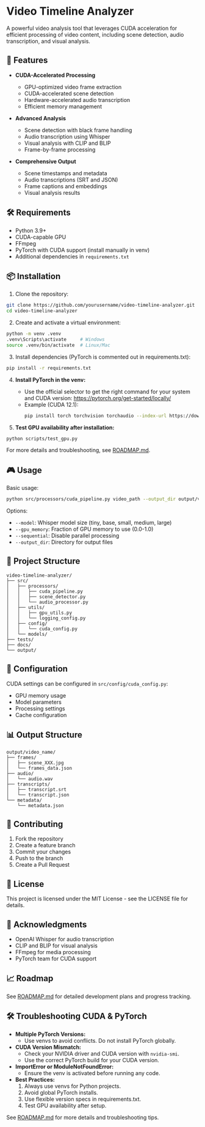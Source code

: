 # Video Timeline Analyzer

A powerful video analysis tool that leverages CUDA acceleration for efficient processing of video content, including scene detection, audio transcription, and visual analysis.

## 🚀 Features

- **CUDA-Accelerated Processing**
  - GPU-optimized video frame extraction
  - CUDA-accelerated scene detection
  - Hardware-accelerated audio transcription
  - Efficient memory management

- **Advanced Analysis**
  - Scene detection with black frame handling
  - Audio transcription using Whisper
  - Visual analysis with CLIP and BLIP
  - Frame-by-frame processing

- **Comprehensive Output**
  - Scene timestamps and metadata
  - Audio transcriptions (SRT and JSON)
  - Frame captions and embeddings
  - Visual analysis results

## 🛠 Requirements

- Python 3.9+
- CUDA-capable GPU
- FFmpeg
- PyTorch with CUDA support (install manually in venv)
- Additional dependencies in `requirements.txt`

## 📦 Installation

1. Clone the repository:
```bash
git clone https://github.com/yourusername/video-timeline-analyzer.git
cd video-timeline-analyzer
```

2. Create and activate a virtual environment:
```bash
python -m venv .venv
.venv\Scripts\activate     # Windows
source .venv/bin/activate  # Linux/Mac
```

3. Install dependencies (PyTorch is commented out in requirements.txt):
```bash
pip install -r requirements.txt
```

4. **Install PyTorch in the venv:**
   - Use the official selector to get the right command for your system and CUDA version: https://pytorch.org/get-started/locally/
   - Example (CUDA 12.1):
     ```bash
     pip install torch torchvision torchaudio --index-url https://download.pytorch.org/whl/cu121
     ```

5. **Test GPU availability after installation:**
```bash
python scripts/test_gpu.py
```

For more details and troubleshooting, see [ROADMAP.md](ROADMAP.md).

## 🎮 Usage

Basic usage:
```bash
python src/processors/cuda_pipeline.py video_path --output_dir output/video_name --model medium
```

Options:
- `--model`: Whisper model size (tiny, base, small, medium, large)
- `--gpu_memory`: Fraction of GPU memory to use (0.0-1.0)
- `--sequential`: Disable parallel processing
- `--output_dir`: Directory for output files

## 📁 Project Structure

```
video-timeline-analyzer/
├── src/
│   ├── processors/
│   │   ├── cuda_pipeline.py
│   │   ├── scene_detector.py
│   │   └── audio_processor.py
│   ├── utils/
│   │   ├── gpu_utils.py
│   │   └── logging_config.py
│   ├── config/
│   │   └── cuda_config.py
│   └── models/
├── tests/
├── docs/
└── output/
```

## 🔧 Configuration

CUDA settings can be configured in `src/config/cuda_config.py`:
- GPU memory usage
- Model parameters
- Processing settings
- Cache configuration

## 📊 Output Structure

```
output/video_name/
├── frames/
│   ├── scene_XXX.jpg
│   └── frames_data.json
├── audio/
│   └── audio.wav
├── transcripts/
│   ├── transcript.srt
│   └── transcript.json
└── metadata/
    └── metadata.json
```

## 🤝 Contributing

1. Fork the repository
2. Create a feature branch
3. Commit your changes
4. Push to the branch
5. Create a Pull Request

## 📝 License

This project is licensed under the MIT License - see the LICENSE file for details.

## 🙏 Acknowledgments

- OpenAI Whisper for audio transcription
- CLIP and BLIP for visual analysis
- FFmpeg for media processing
- PyTorch team for CUDA support

## 📈 Roadmap

See [ROADMAP.md](ROADMAP.md) for detailed development plans and progress tracking.

## 🛠 Troubleshooting CUDA & PyTorch

- **Multiple PyTorch Versions:**
  - Use venvs to avoid conflicts. Do not install PyTorch globally.
- **CUDA Version Mismatch:**
  - Check your NVIDIA driver and CUDA version with `nvidia-smi`.
  - Use the correct PyTorch build for your CUDA version.
- **ImportError or ModuleNotFoundError:**
  - Ensure the venv is activated before running any code.
- **Best Practices:**
  1. Always use venvs for Python projects.
  2. Avoid global PyTorch installs.
  3. Use flexible version specs in requirements.txt.
  4. Test GPU availability after setup.

See [ROADMAP.md](ROADMAP.md) for more details and troubleshooting tips.